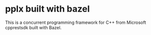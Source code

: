 # pplx built with bazel

This is a concurrent programming framework for C++ from Microsoft cpprestsdk built with Bazel.





